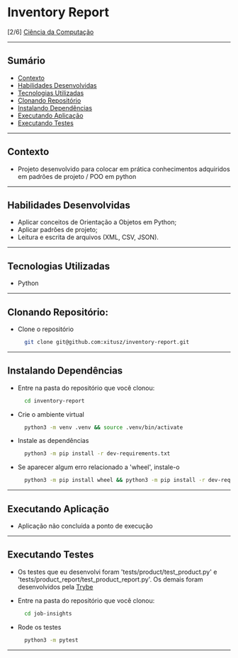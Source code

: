 # Inventory Report
[2/6] [Ciência da Computação](https://github.com/xitusz/Trybe/tree/main/04_Ci%C3%AAncia-da-Computa%C3%A7%C3%A3o)

---

## Sumário

- [Contexto](#contexto)
- [Habilidades Desenvolvidas](#habilidades-desenvolvidas)
- [Tecnologias Utilizadas](#tecnologias-utilizadas)
- [Clonando Repositório](#clonando-repositório)
- [Instalando Dependências](#instalando-dependências)
- [Executando Aplicação](#executando-aplicação)
- [Executando Testes](#executando-testes)

---

## Contexto

* Projeto desenvolvido para colocar em prática conhecimentos adquiridos em padrões de projeto / POO em python

---

## Habilidades Desenvolvidas

* Aplicar conceitos de Orientação a Objetos em Python;
* Aplicar padrões de projeto;
* Leitura e escrita de arquivos (XML, CSV, JSON).

---

## Tecnologias Utilizadas

* Python

---

## Clonando Repositório:

* Clone o repositório
  ```sh
    git clone git@github.com:xitusz/inventory-report.git
  ```

---

## Instalando Dependências

* Entre na pasta do repositório que você clonou:
  ```sh
    cd inventory-report
  ```

* Crie o ambiente virtual
  ```sh
    python3 -m venv .venv && source .venv/bin/activate
  ```

* Instale as dependências
  ```sh
    python3 -m pip install -r dev-requirements.txt
  ```

* Se aparecer algum erro relacionado a 'wheel', instale-o
  ```sh
    python3 -m pip install wheel && python3 -m pip install -r dev-requirements.txt
  ```

---

## Executando Aplicação

* Aplicação não concluída a ponto de execução

---

## Executando Testes

* Os testes que eu desenvolvi foram 'tests/product/test_product.py' e 'tests/product_report/test_product_report.py'. Os demais foram desenvolvidos pela [Trybe](https://www.betrybe.com/)

* Entre na pasta do repositório que você clonou:
  ```sh
    cd job-insights
  ```

* Rode os testes
  ```sh
    python3 -m pytest
  ```

---
